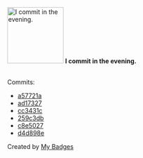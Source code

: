 <img src="https://my-badges.github.io/my-badges/evening-commits.png" alt="I commit in the evening." title="I commit in the evening." width="128">
<strong>I commit in the evening.</strong>
<br><br>

Commits:

- <a href="https://github.com/andrewjswan/esphome-config/commit/a57721acc6920fd57168f1e7f3e6164fa704e467">a57721a</a>
- <a href="https://github.com/andrewjswan/esphome-config/commit/ad17327c272e5e3508b2efc0b0588fc0b880ef28">ad17327</a>
- <a href="https://github.com/andrewjswan/esphome-config/commit/cc3431c0f07dcbb2eba4200960c2a227495f8f62">cc3431c</a>
- <a href="https://github.com/andrewjswan/mediaportal-grabber-test/commit/259c3db2db2a7ec9f4f4af2f38ff76d8e7fbdfcf">259c3db</a>
- <a href="https://github.com/andrewjswan/mediaportal-grabber-test/commit/c8e5027152d5511636de4a85cbb970961bff2849">c8e5027</a>
- <a href="https://github.com/andrewjswan/mediaportal-titan-mepo-theme/commit/d4d898ecbd1d6438235084cfa4fc4f8202edded0">d4d898e</a>


Created by <a href="https://github.com/my-badges/my-badges">My Badges</a>